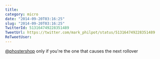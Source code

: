 ```yaml
---
title: 
category: micro
date: "2014-09-20T03:16:25"
slug: "2014-09-20T03:16:25"
TwitterId: 513164749228351489
TweetUrl: https://twitter.com/mark_philpot/status/513164749228351489
ReTweetUser: 
---
```


[@phostershop](https://twitter.com/phostershop) only if you're the one that causes the next rollover